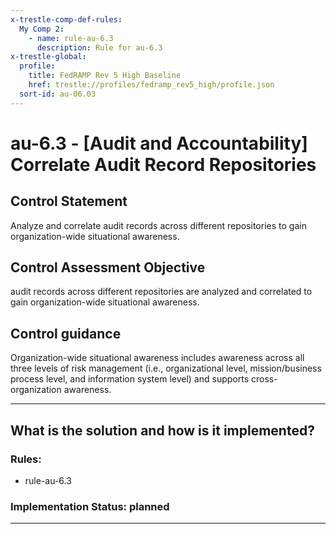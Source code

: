```yaml
---
x-trestle-comp-def-rules:
  My Comp 2:
    - name: rule-au-6.3
      description: Rule for au-6.3
x-trestle-global:
  profile:
    title: FedRAMP Rev 5 High Baseline
    href: trestle://profiles/fedramp_rev5_high/profile.json
  sort-id: au-06.03
---
```


# au-6.3 - \[Audit and Accountability\] Correlate Audit Record Repositories

## Control Statement

Analyze and correlate audit records across different repositories to gain organization-wide situational awareness.

## Control Assessment Objective

audit records across different repositories are analyzed and correlated to gain organization-wide situational awareness.

## Control guidance

Organization-wide situational awareness includes awareness across all three levels of risk management (i.e., organizational level, mission/business process level, and information system level) and supports cross-organization awareness.

______________________________________________________________________

## What is the solution and how is it implemented?

<!-- For implementation status enter one of: implemented, partial, planned, alternative, not-applicable -->

<!-- Note that the list of rules under ### Rules: is read-only and changes will not be captured after assembly to JSON -->

<!-- Add control implementation description here for control: au-6.3 -->

### Rules:

  - rule-au-6.3

### Implementation Status: planned

______________________________________________________________________
